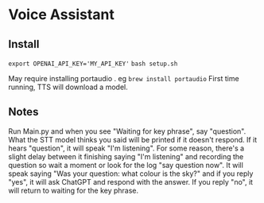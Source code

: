 # Voice Assistant

## Install
```export OPENAI_API_KEY='MY_API_KEY'```
```bash setup.sh```

May require installing portaudio . eg ```brew install portaudio```
First time running, TTS will download a model.

## Notes
Run Main.py and when you see "Waiting for key phrase", say "question". What the STT model thinks you said will be printed if it doesn't respond. If it hears "question", it will speak "I'm listening". For some reason, there's a slight delay between it finishing saying "I'm listening" and recording the question so wait a moment or look for the log "say question now". It will speak saying "Was your question: what colour is the sky?" and if you reply "yes", it will ask ChatGPT and respond with the answer. If you reply "no", it will return to waiting for the key phrase.

